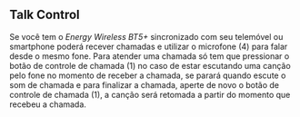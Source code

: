 ## Talk Control

Se você tem o *Energy Wireless BT5+* sincronizado com seu telemóvel ou smartphone poderá recever chamadas e utilizar o microfone (4) para falar desde o mesmo fone.
Para atender uma chamada só tem que pressionar o botão de controle de chamada (1) no caso de estar escutando uma canção pelo fone no momento de receber a chamada, se parará quando escute o som de chamada e para finalizar a chamada, aperte de novo o botão de controle de chamada (1), a canção será retomada a partir do momento que recebeu a chamada.
